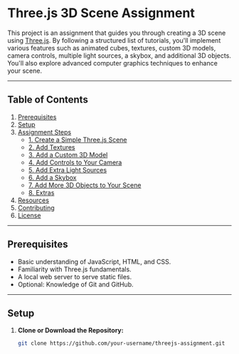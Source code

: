 # Three.js 3D Scene Assignment

This project is an assignment that guides you through creating a 3D scene using [Three.js](https://threejs.org/). By following a structured list of tutorials, you'll implement various features such as animated cubes, textures, custom 3D models, camera controls, multiple light sources, a skybox, and additional 3D objects. You'll also explore advanced computer graphics techniques to enhance your scene.

---

## Table of Contents

1. [Prerequisites](#prerequisites)
2. [Setup](#setup)
3. [Assignment Steps](#assignment-steps)
   - [1. Create a Simple Three.js Scene](#1-create-a-simple-threejs-scene)
   - [2. Add Textures](#2-add-textures)
   - [3. Add a Custom 3D Model](#3-add-a-custom-3d-model)
   - [4. Add Controls to Your Camera](#4-add-controls-to-your-camera)
   - [5. Add Extra Light Sources](#5-add-extra-light-sources)
   - [6. Add a Skybox](#6-add-a-skybox)
   - [7. Add More 3D Objects to Your Scene](#7-add-more-3d-objects-to-your-scene)
   - [8. Extras](#8-extras)
4. [Resources](#resources)
5. [Contributing](#contributing)
6. [License](#license)

---

## Prerequisites

- Basic understanding of JavaScript, HTML, and CSS.
- Familiarity with Three.js fundamentals.
- A local web server to serve static files.
- Optional: Knowledge of Git and GitHub.

---

## Setup

1. **Clone or Download the Repository:**
   ```bash
   git clone https://github.com/your-username/threejs-assignment.git
